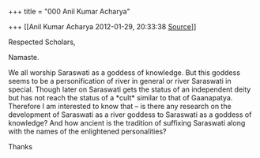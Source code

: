 +++
title = "000 Anil Kumar Acharya"

+++
[[Anil Kumar Acharya	2012-01-29, 20:33:38 [Source](https://groups.google.com/g/bvparishat/c/B5meQojNg2o)]]



Respected Scholars,

Namaste.

We all worship Saraswati as a goddess of knowledge. But this goddess seems to be a personification of river in general or river Saraswati in special. Though later on Saraswati gets the status of an independent deity but has not reach the status of a \*cult\* similar to that of Gaanapatya. Therefore I am interested to know that – is there any research on the development of Saraswati as a river goddess to Saraswati as a goddess of knowledge? And how ancient is the tradition of suffixing Saraswati along with the names of the enlightened personalities?

Thanks

